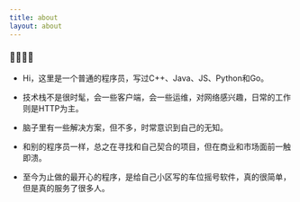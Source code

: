 ```yaml
---
title: about
layout: about
---
```


### 👋👋👋👋

- Hi，这里是一个普通的程序员，写过C++、Java、JS、Python和Go。

- 技术栈不是很时髦，会一些客户端，会一些运维，对网络感兴趣，日常的工作则是HTTP为主。

- 脑子里有一些解决方案，但不多，时常意识到自己的无知。

- 和别的程序员一样，总之在寻找和自己契合的项目，但在商业和市场面前一触即溃。

- 至今为止做的最开心的程序，是给自己小区写的车位摇号软件，真的很简单，但是真的服务了很多人。